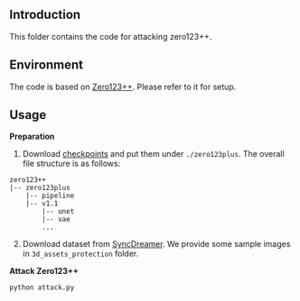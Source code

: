 ## Introduction

This folder contains the code for attacking zero123++.

## Environment
The code is based on [Zero123++](https://github.com/SUDO-AI-3D/zero123plus). Please refer to it for setup. 

## Usage
**Preparation**
1. Download [checkpoints](https://connecthkuhk-my.sharepoint.com/personal/xxlong_connect_hku_hk/_layouts/15/onedrive.aspx?id=%2Fpersonal%2Fxxlong%5Fconnect%5Fhku%5Fhk%2FDocuments%2Fwonder3d%2Ffull%2Dckpts%2Fckpts&ga=1) and put them under `./zero123plus`. The overall file structure is as follows:
```
zero123++
|-- zero123plus
    |-- pipeline
    |-- v1.1
        |-- unet
        |-- vae
        ...
```

2. Download dataset from [SyncDreamer](https://github.com/liuyuan-pal/SyncDreamer). We provide some sample images in ``3d_assets_protection`` folder.

**Attack Zero123++**

```bash
python attack.py
```
